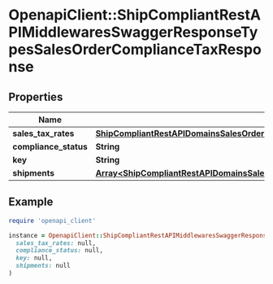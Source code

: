 # OpenapiClient::ShipCompliantRestAPIMiddlewaresSwaggerResponseTypesSalesOrderComplianceTaxResponse

## Properties

| Name | Type | Description | Notes |
| ---- | ---- | ----------- | ----- |
| **sales_tax_rates** | [**ShipCompliantRestAPIDomainsSalesOrderEntitiesSalesTaxRates**](ShipCompliantRestAPIDomainsSalesOrderEntitiesSalesTaxRates.md) |  | [optional] |
| **compliance_status** | **String** |  | [optional] |
| **key** | **String** |  | [optional] |
| **shipments** | [**Array&lt;ShipCompliantRestAPIDomainsSalesOrderResponsesShipmentComplianceResponse&gt;**](ShipCompliantRestAPIDomainsSalesOrderResponsesShipmentComplianceResponse.md) |  | [optional] |

## Example

```ruby
require 'openapi_client'

instance = OpenapiClient::ShipCompliantRestAPIMiddlewaresSwaggerResponseTypesSalesOrderComplianceTaxResponse.new(
  sales_tax_rates: null,
  compliance_status: null,
  key: null,
  shipments: null
)
```

